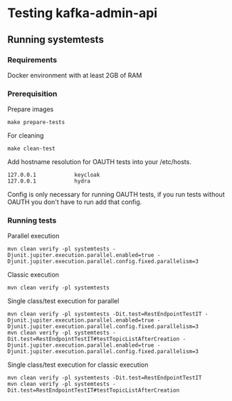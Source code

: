 # Testing kafka-admin-api
## Running systemtests
### Requirements
Docker environment with at least 2GB of RAM

### Prerequisition
Prepare images
```
make prepare-tests
```
For cleaning
```
make clean-test 
```
Add hostname resolution for OAUTH tests into your /etc/hosts.
```
127.0.0.1            keycloak
127.0.0.1            hydra
```
Config is only necessary for running OAUTH tests, if you run tests without OAUTH you don't have to run add that config.
### Running tests
Parallel execution
```
mvn clean verify -pl systemtests -Djunit.jupiter.execution.parallel.enabled=true -Djunit.jupiter.execution.parallel.config.fixed.parallelism=3
```
Classic execution
```
mvn clean verify -pl systemtests
```
Single class/test execution for parallel
```
mvn clean verify -pl systemtests -Dit.test=RestEndpointTestIT -Djunit.jupiter.execution.parallel.enabled=true -Djunit.jupiter.execution.parallel.config.fixed.parallelism=3
mvn clean verify -pl systemtests -Dit.test=RestEndpointTestIT#testTopicListAfterCreation -Djunit.jupiter.execution.parallel.enabled=true -Djunit.jupiter.execution.parallel.config.fixed.parallelism=3
```
Single class/test execution for classic execution
```
mvn clean verify -pl systemtests -Dit.test=RestEndpointTestIT
mvn clean verify -pl systemtests -Dit.test=RestEndpointTestIT#testTopicListAfterCreation
```